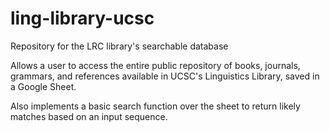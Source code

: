 # ling-library-ucsc
Repository for the LRC library's searchable database 


Allows a user to access the entire public repository of books, journals, grammars, and references available in UCSC's Linguistics Library, saved in a Google Sheet. 

Also implements a basic search function over the sheet to return likely matches based on an input sequence.
